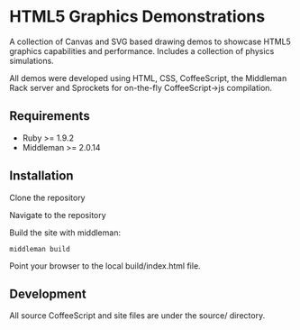 HTML5 Graphics Demonstrations
=============================

A collection of Canvas and SVG based drawing demos to showcase HTML5 graphics 
capabilities and performance.
Includes a collection of physics simulations.

All demos were developed using HTML, CSS, CoffeeScript, the Middleman Rack server and 
Sprockets for on-the-fly CoffeeScript->js compilation.

## Requirements

* Ruby >= 1.9.2
* Middleman >= 2.0.14

## Installation

Clone the repository

Navigate to the repository

Build the site with middleman:
  
  `middleman build`

Point your browser to the local build/index.html file.

## Development

All source CoffeeScript and site files are under the source/ directory.
